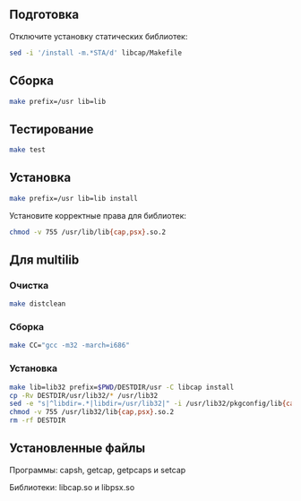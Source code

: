 <package-info :package="package" showsbu2></package-info>

<script>
		new Vue({
		el: '#main',
		data: { package: {} },
		mounted: function () {
				this.getPackage('libcap');
		},
		methods: {
			getPackage: function(name) {
					getPackage(name)
					.then(response => this.package = response);
			},
		}
  })
</script>

## Подготовка

Отключите установку статических библиотек:

```bash
sed -i '/install -m.*STA/d' libcap/Makefile
```

## Сборка


```bash
make prefix=/usr lib=lib
```
## Тестирование

```bash
make test
```

## Установка

```bash
make prefix=/usr lib=lib install
```

Установите корректные права для библиотек:

```bash
chmod -v 755 /usr/lib/lib{cap,psx}.so.2
```
 
## Для multilib

### Очистка

```bash
make distclean
```

### Сборка 

```bash
make CC="gcc -m32 -march=i686"
```

### Установка

```bash
make lib=lib32 prefix=$PWD/DESTDIR/usr -C libcap install
cp -Rv DESTDIR/usr/lib32/* /usr/lib32
sed -e "s|^libdir=.*|libdir=/usr/lib32|" -i /usr/lib32/pkgconfig/lib{cap,psx}.pc
chmod -v 755 /usr/lib32/lib{cap,psx}.so.2
rm -rf DESTDIR
```

## Установленные файлы

Программы:  capsh, getcap, getpcaps и setcap

Библиотеки:  libcap.so и libpsx.so

